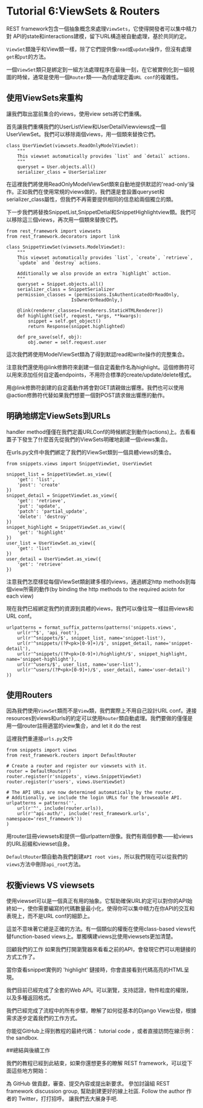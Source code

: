 # Tutorial 6:ViewSets & Routers

REST framework包含一個抽象概念來處理`ViewSets`，它使得開發者可以集中精力對 API的state和interactions建模，留下URL構造被自動處理，基於共同約定。

`ViewSet`類幾乎和View類一樣，除了它們提供像`read`或`update`操作，但沒有處理`get`和`put`的方法。

一個`ViewSet`類只是綁定到一組方法處理程序在最後一刻，在它被實例化到一組視圖的時候，通常是使用一個`Router`類——為你處理定義`URL conf`的複雜性。
## 使用ViewSets来重构

讓我們取出當前集合的views，使用view sets將它們重構。

首先讓我們重構我們的UserListView和UserDetailViewviews成一個UserViewSet。我們可以移除兩個views，用一個類來替換它們。

    class UserViewSet(viewsets.ReadOnlyModelViewSet):
        """
        This viewset automatically provides `list` and `detail` actions.
        """
        queryset = User.objects.all()
        serializer_class = UserSerializer

在這裡我們將使用ReadOnlyModelViewSet類來自動地提供默認的'read-only'操作。正如我們在使用常規的views做的，我們還是會設置queryset和serializer_class屬性，但我們不再需要提供相同的信息給兩個獨立的類。

下一步我們將替換SnippetList,SnippetDetial和SnippetHighlightview類。我們可以移除這三個views，再次用一個類來替換它們。

    from rest_framework import viewsets
    from rest_framework.decorators import link

    class SnippetViewSet(viewsets.ModelViewSet):
        """
        This viewset automatically provides `list`, `create`, `retrieve`,
        `update` and `destroy` actions.

        Additionally we also provide an extra `highlight` action. 
        """
        queryset = Snippet.objects.all()
        serializer_class = SnippetSerializer
        permission_classes = (permissions.IsAuthenticatedOrReadOnly,
                            IsOwnerOrReadOnly,)

        @link(renderer_classes=[renderers.StaticHTMLRenderer])
        def highlight(self, request, *args, **kwargs):
            snippet = self.get_object()
            return Response(snippet.highlighted)

        def pre_save(self, obj):
            obj.owner = self.request.user

這次我們將使用ModelViewSet類為了得到默認read和write操作的完整集合。

注意我們還使用@link修飾符來創建一個自定義動作名為highlight。這個修飾符可以用來添加任何自定義endpoints，不用符合標準的create/update/delete樣式。

用@link修飾符創建的自定義動作將會對GET請親做出響應。我們也可以使用@action修飾符代替如果我們想要一個對POST請求做出響應的動作。

## 明确地绑定ViewSets到URLs

handler method僅僅在我們定義URLConf的時候綁定到動作(actions)上。去看看蓋子下發生了什麼首先從我們的ViewSets明確地創建一個views集合。

在urls.py文件中我們綁定了我們的ViewSet類到一個具體views的集合。

    from snippets.views import SnippetViewSet, UserViewSet
    
    snippet_list = SnippetViewSet.as_view({
        'get': 'list',
        'post': 'create'
    })
    snippet_detail = SnippetViewSet.as_view({
        'get': 'retrieve',
        'put': 'update',
        'patch': 'partial_update',
        'delete': 'destroy'
    })
    snippet_highlight = SnippetViewSet.as_view({
        'get': 'highlight'
    })
    user_list = UserViewSet.as_view({
        'get': 'list'
    })
    user_detail = UserViewSet.as_view({
        'get': 'retrieve'
    })

注意我們怎麼樣從每個ViewSet類創建多樣的views，通過綁定http methods到每個view所需的動作(by binding the http methods to the required aciotn for each view)

現在我們已經綁定我們的資源到具體的views，我們可以像往常一樣註冊views和URL conf。

    urlpatterns = format_suffix_patterns(patterns('snippets.views',
        url(r'^$', 'api_root'),
        url(r'^snippets/$', snippet_list, name='snippet-list'),
        url(r'^snippets/(?P<pk>[0-9]+)/$', snippet_detail, name='snippet-detail'),
        url(r'^snippets/(?P<pk>[0-9]+)/highlight/$', snippet_highlight, name='snippet-highlight'),
        url(r'^users/$', user_list, name='user-list'),
        url(r'^users/(?P<pk>[0-9]+)/$', user_detail, name='user-detail')
    ))

## 使用Routers

因為我們使用`ViewSet`類而不是`View`類，我們實際上不用自己設計URL conf。連接resources到views和urls的約定可以使用`Router`類自動處理。我們要做的僅僅是用一個router註冊適當的view集合，and let it do the rest

這裡我們重連接`urls.py`文件

    from snippets import views
    from rest_framework.routers import DefaultRouter
    
    # Create a router and register our viewsets with it.
    router = DefaultRouter()
    router.register(r'snippets', views.SnippetViewSet)
    router.register(r'users', views.UserViewSet)
    
    # The API URLs are now determined automatically by the router.
    # Additionally, we include the login URLs for the browseable API.
    urlpatterns = patterns('',
        url(r'^', include(router.urls)),
        url(r'^api-auth/', include('rest_framework.urls', namespace='rest_framework'))
    )
    
用router註冊viewsets和提供一個urlpattern很像。我們有兩個參數——給views的URL前綴和viewset自身。

`DefaultRouter`類自動為我們創建`API root vies`，所以我們現在可以從我們的`views`方法中刪除`api_root`方法。

## 权衡views VS viewsets

使用viewset可以是一個真正有用的抽象。它幫助確保URL約定可以對你的API始終如一，使你需要編寫的代碼數量最小化，使得你可以集中精力在你API的交互和表現上，而不是URL conf的細節上。

這並不意味著它總是正確的方法。有一個類似的權衡在使用class-based views代替function-based views上。單獨構建views比使用viewsets更加清楚。

回顧我們的工作 如果我們打開瀏覽器來看看之前的API，會發現它們可以用鏈接的方式工作了。

當你查看snippet實例的 'highlight' 鏈接時，你會直接看到代碼高亮的HTML呈現。

我們目前已經完成了全套的Web API。可以瀏覽，支持認證，物件粒度的權限，以及多種返回格式。

我們已經完成了流程中的所有步驟，瞭解了如何從基本的Django View出發，根據需求逐步定義我們的工作方式。

你能從GitHub上得到教程的最終代碼： tutorial code ，或者直接訪問在線示例： the sandbox.

##總結與後續工作

我們的教程已經到此結束，如果你還想更多的瞭解 REST framework，可以從下面這些地方開始：

為 GitHub 做貢獻，審查、提交內容或提出新要求。 參加討論組 REST framework discussion group, 幫助創建更好的線上社區. Follow the author 作者的 Twitter，打打招呼。 讓我們去大展身手吧.

